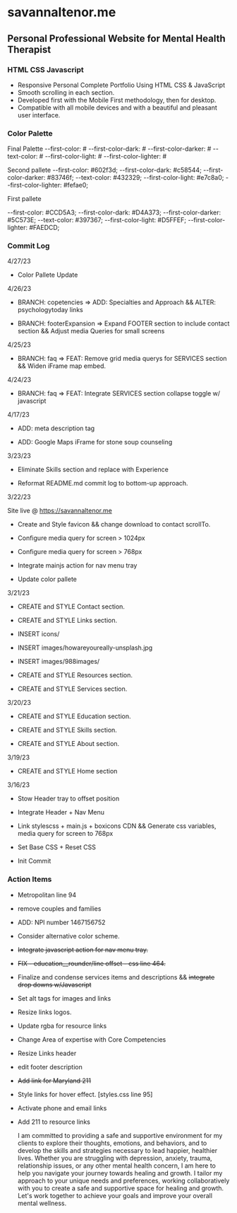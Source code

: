 # savannaltenor.me

## Personal Professional Website for Mental Health Therapist

### HTML CSS Javascript

- Responsive Personal Complete Portfolio Using HTML CSS & JavaScript
- Smooth scrolling in each section.
- Developed first with the Mobile First methodology, then for desktop.
- Compatible with all mobile devices and with a beautiful and pleasant user interface.

### Color Palette

Final Palette
  --first-color: #
  --first-color-dark: #
  --first-color-darker: #
  --text-color: #
  --first-color-light: #
  --first-color-lighter: #

Second pallete
  --first-color: #602f3d;
  --first-color-dark: #c58544;
  --first-color-darker: #83746f;
  --text-color: #432329;
  --first-color-light: #e7c8a0;
  --first-color-lighter: #fefae0;

First pallete

  --first-color: #CCD5A3;
  --first-color-dark: #D4A373;
  --first-color-darker: #5C573E;
  --text-color: #397367;
  --first-color-light: #D5FFEF;
  --first-color-lighter: #FAEDCD;

### Commit Log

4/27/23

- Color Pallete Update

4/26/23

- BRANCH: copetencies => ADD: Specialties and Approach && ALTER: psychologytoday links

- BRANCH: footerExpansion => Expand FOOTER section to include contact section && Adjust media Queries for small screens

4/25/23

- BRANCH: faq => FEAT: Remove grid media querys for SERVICES section && Widen iFrame map embed.

4/24/23

- BRANCH: faq => FEAT: Integrate SERVICES section collapse toggle w/ javascript

4/17/23

- ADD: meta description tag

- ADD: Google Maps iFrame for stone soup counseling

3/23/23

- Eliminate Skills section and replace with Experience

- Reformat README.md commit log to bottom-up approach.

3/22/23

Site live @ <https://savannaltenor.me>

- Create and Style favicon && change download to contact scrollTo.

- Configure media query for screen > 1024px

- Configure media query for screen > 768px

- Integrate mainjs action for nav menu tray

- Update color pallete

3/21/23

- CREATE and STYLE Contact section.

- CREATE and STYLE Links section.

- INSERT icons/

- INSERT images/howareyoureally-unsplash.jpg

- INSERT images/988images/

- CREATE and STYLE Resources section.

- CREATE and STYLE Services section.

3/20/23

- CREATE and STYLE Education section.

- CREATE and STYLE Skills section.

- CREATE and STYLE About section.

3/19/23

- CREATE and STYLE Home section

3/16/23

- Stow Header tray to offset position

- Integrate Header + Nav Menu

- Link stylescss + main.js + boxicons CDN && Generate css  variables, media query for screen to 768px

- Set Base CSS + Reset CSS

- Init Commit

### Action Items


- Metropolitan line 94
- remove couples and families

- ADD: NPI number 1467156752

- Consider alternative color scheme.

- ~~Integrate javascript action for nav menu tray.~~

- ~~FIX - education__rounder/line offset - css line 464.~~

- Finalize and condense services items and descriptions && ~~integrate drop downs w/Javascript~~

- Set alt tags for images and links

- Resize links logos.

- Update rgba for resource links

- Change Area of expertise with Core Competencies

- Resize Links header

- edit footer description

- ~~Add link for Maryland 211~~

- Style links for hover effect. [styles.css line 95]

- Activate phone and email links

- Add 211 to resource links

  I am committed to providing a safe and supportive environment for
                            my clients to explore their thoughts, emotions, and behaviors, and to develop the skills and
                            strategies necessary to lead happier, healthier lives. Whether you are struggling with
                            depression, anxiety, trauma, relationship issues, or any other mental health concern, I am
                            here to help you navigate your journey towards healing and growth.
 I tailor my approach to your unique
                            needs and preferences, working collaboratively with you to create a safe and supportive
                            space for healing and growth. Let's work together to achieve your goals and improve your
                            overall mental wellness.
